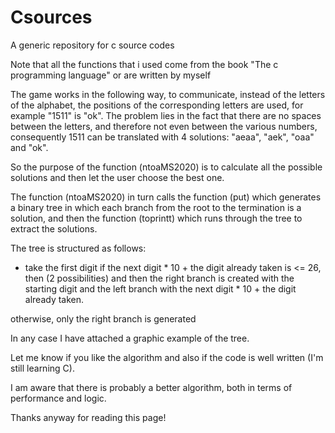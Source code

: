 # Csources
A generic repository for c source codes

Note that all the functions that i used come from the book "The c programming language" or are written by myself

The game works in the following way, to communicate, instead of the letters of the alphabet, the positions of the corresponding letters are used, for example "1511" is "ok". The problem lies in the fact that there are no spaces between the letters, and therefore not even between the various numbers, consequently 1511 can be translated with 4 solutions: "aeaa", "aek", "oaa" and "ok".

So the purpose of the function (ntoaMS2020) is to calculate all the possible solutions and then let the user choose the best one.

The function (ntoaMS2020) in turn calls the function (put) which generates a binary tree in which each branch from the root to the termination is a solution, and then the function (toprintt) which runs through the tree to extract the solutions.

The tree is structured as follows:
- take the first digit
       if the next digit * 10 + the digit already taken is <= 26, then (2 possibilities) and then the right branch is created with the starting digit and the left branch with the next digit * 10 + the digit already taken.

otherwise, only the right branch is generated

In any case I have attached a graphic example of the tree.

Let me know if you like the algorithm and also if the code is well written (I'm still learning C).

I am aware that there is probably a better algorithm, both in terms of performance and logic.

Thanks anyway for reading this page! 
